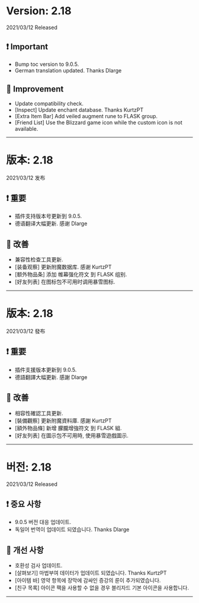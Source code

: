 # Version: 2.18
2021/03/12 Released
## ❗ Important
- Bump toc version to 9.0.5.
- German translation updated. Thanks Dlarge
## 💪 Improvement
- Update compatibility check.
- [Inspect] Update enchant database. Thanks KurtzPT
- [Extra Item Bar] Add veiled augment rune to FLASK group.
- [Friend List] Use the Blizzard game icon while the custom icon is not available.

------
# 版本: 2.18
2021/03/12 发布
## ❗ 重要
- 插件支持版本号更新到 9.0.5.
- 德语翻译大幅更新. 感谢 Dlarge
## 💪 改善
- 兼容性检查工具更新.
- [装备观察] 更新附魔数据库. 感谢 KurtzPT
- [额外物品条] 添加 帷幕强化符文 到 FLASK 组别.
- [好友列表] 在图标包不可用时调用暴雪图标.

------
# 版本: 2.18
2021/03/12 發布
## ❗ 重要
- 插件支援版本更新到 9.0.5.
- 德語翻譯大幅更新. 感謝 Dlarge
## 💪 改善
- 相容性確認工具更新.
- [裝備觀察] 更新附魔資料庫. 感謝 KurtzPT
- [額外物品條] 新增 朦朧增強符文 到 FLASK 組.
- [好友列表] 在圖示包不可用時, 使用暴雪遊戲圖示.

------
# 버전: 2.18
2021/03/12 Released
## ❗ 중요 사항
- 9.0.5 버전 대응 업데이트.
- 독일어 번역이 업데이트 되였습니다. Thanks Dlarge
## 💪 개선 사항
- 호환성 검사 업데이트.
- [살펴보기] 마법부여 데이터가 업데이트 되였습니다. Thanks KurtzPT
- [아이템 바] 영약 항목에 장막에 감싸인 증강의 룬이 추가되였습니다.
- [친구 목록] 아이콘 팩을 사용할 수 없을 경우 블리자드 기본 아이콘을 사용합니다.

------

